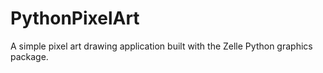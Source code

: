 # PythonPixelArt
A simple pixel art drawing application built with the Zelle Python graphics package.
